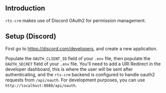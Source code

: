 ## Introduction
`rts-crm` makes use of Discord OAuth2 for permission management.

## Setup (Discord)
First go to <https://discord.com/developers>, and create a new application.

Populate the `OAUTH_CLIENT_ID` field of your `.env` file, then populate the `OAUTH_SECRET` field of your `.env` file. You'll need to add a URI Redirect in the developer dashboard, this is where the user will be sent after authenticating, and the `rts-crm` backend is configured to handle oauth2 requests from `/api/oauth`. For development purposes, you can use `http://localhost:8080/api/oauth`.
